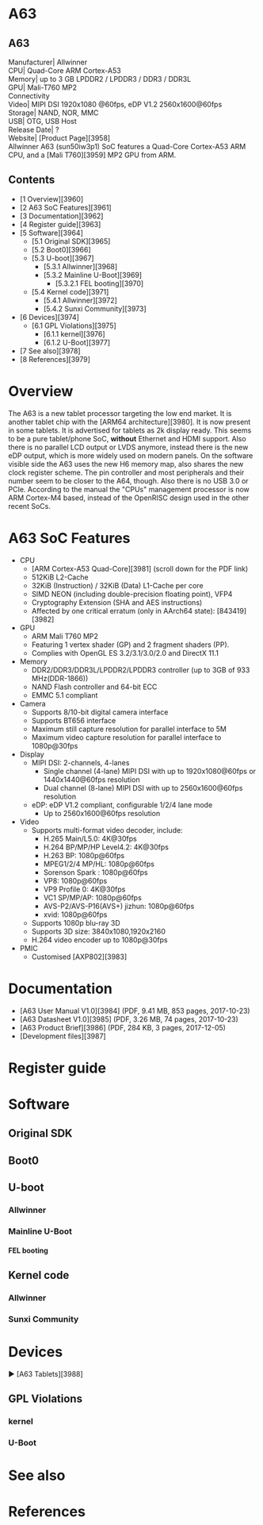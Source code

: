 # A63
A63  
---  
Manufacturer|  Allwinner  
CPU|  Quad-Core ARM Cortex-A53  
Memory|  up to 3 GB LPDDR2 / LPDDR3 / DDR3 / DDR3L  
GPU|  Mali-T760 MP2  
Connectivity  
Video|  MIPI DSI 1920x1080 @60fps, eDP V1.2 2560x1600@60fps  
Storage|  NAND, NOR, MMC  
USB|  OTG, USB Host  
Release Date|  ?  
Website|  [Product Page][3958]  
Allwinner A63 (sun50iw3p1) SoC features a Quad-Core Cortex-A53 ARM CPU, and a [Mali T760][3959] MP2 GPU from ARM. 
## Contents
  * [1 Overview][3960]
  * [2 A63 SoC Features][3961]
  * [3 Documentation][3962]
  * [4 Register guide][3963]
  * [5 Software][3964]
    * [5.1 Original SDK][3965]
    * [5.2 Boot0][3966]
    * [5.3 U-boot][3967]
      * [5.3.1 Allwinner][3968]
      * [5.3.2 Mainline U-Boot][3969]
        * [5.3.2.1 FEL booting][3970]
    * [5.4 Kernel code][3971]
      * [5.4.1 Allwinner][3972]
      * [5.4.2 Sunxi Community][3973]
  * [6 Devices][3974]
    * [6.1 GPL Violations][3975]
      * [6.1.1 kernel][3976]
      * [6.1.2 U-Boot][3977]
  * [7 See also][3978]
  * [8 References][3979]

# Overview
The A63 is a new tablet processor targeting the low end market. It is another tablet chip with the [ARM64 architecture][3980]. It is now present in some tablets. It is advertised for tablets as 2k display ready. 
This seems to be a pure tablet/phone SoC, **without** Ethernet and HDMI support. Also there is no parallel LCD output or LVDS anymore, instead there is the new eDP output, which is more widely used on modern panels. 
On the software visible side the A63 uses the new H6 memory map, also shares the new clock register scheme. The pin controller and most peripherals and their number seem to be closer to the A64, though. Also there is no USB 3.0 or PCIe. 
According to the manual the "CPUs" management processor is now ARM Cortex-M4 based, instead of the OpenRISC design used in the other recent SoCs. 
# A63 SoC Features
  * CPU 
    * [ARM Cortex-A53 Quad-Core][3981] (scroll down for the PDF link)
    * 512KiB L2-Cache
    * 32KiB (Instruction) / 32KiB (Data) L1-Cache per core
    * SIMD NEON (including double-precision floating point), VFP4
    * Cryptography Extension (SHA and AES instructions)
    * Affected by one critical erratum (only in AArch64 state): [843419][3982]
  * GPU 
    * ARM Mali T760 MP2
    * Featuring 1 vertex shader (GP) and 2 fragment shaders (PP).
    * Complies with OpenGL ES 3.2/3.1/3.0/2.0 and DirectX 11.1
  * Memory 
    * DDR2/DDR3/DDR3L/LPDDR2/LPDDR3 controller (up to 3GB of 933 MHz(DDR-1866))
    * NAND Flash controller and 64-bit ECC
    * EMMC 5.1 compliant
  * Camera 
    * Supports 8/10-bit digital camera interface
    * Supports BT656 interface
    * Maximum still capture resolution for parallel interface to 5M
    * Maximum video capture resolution for parallel interface to 1080p@30fps
  * Display 
    * MIPI DSI: 2-channels, 4-lanes 
      * Single channel (4-lane) MIPI DSI with up to 1920x1080@60fps or 1440x1440@60fps resolution
      * Dual channel (8-lane) MIPI DSI with up to 2560x1600@60fps resolution
    * eDP: eDP V1.2 compliant, configurable 1/2/4 lane mode 
      * Up to 2560x1600@60fps resolution
  * Video 
    * Supports multi-format video decoder, include: 
      * H.265 Main/L5.0: 4K@30fps
      * H.264 BP/MP/HP Level4.2: 4K@30fps
      * H.263 BP: 1080p@60fps
      * MPEG1/2/4 MP/HL: 1080p@60fps
      * Sorenson Spark : 1080p@60fps
      * VP8: 1080p@60fps
      * VP9 Profile 0: 4K@30fps
      * VC1 SP/MP/AP: 1080p@60fps
      * AVS-P2/AVS-P16(AVS+) jizhun: 1080p@60fps
      * xvid: 1080p@60fps
    * Supports 1080p blu-ray 3D
    * Supports 3D size: 3840x1080,1920x2160
    * H.264 video encoder up to 1080p@30fps
  * PMIC 
    * Customised [AXP802][3983]

# Documentation
  * [A63 User Manual V1.0][3984] (PDF, 9.41 MB, 853 pages, 2017-10-23)
  * [A63 Datasheet V1.0][3985] (PDF, 3.26 MB, 74 pages, 2017-10-23)
  * [A63 Product Brief][3986] (PDF, 284 KB, 3 pages, 2017-12-05)
  * [Development files][3987]

# Register guide
# Software
## Original SDK
## Boot0
## U-boot
### Allwinner
### Mainline U-Boot
#### FEL booting
## Kernel code
### Allwinner
### Sunxi Community
# Devices
► [A63 Tablets][3988]
## GPL Violations
### kernel
### U-Boot
# See also
# References
